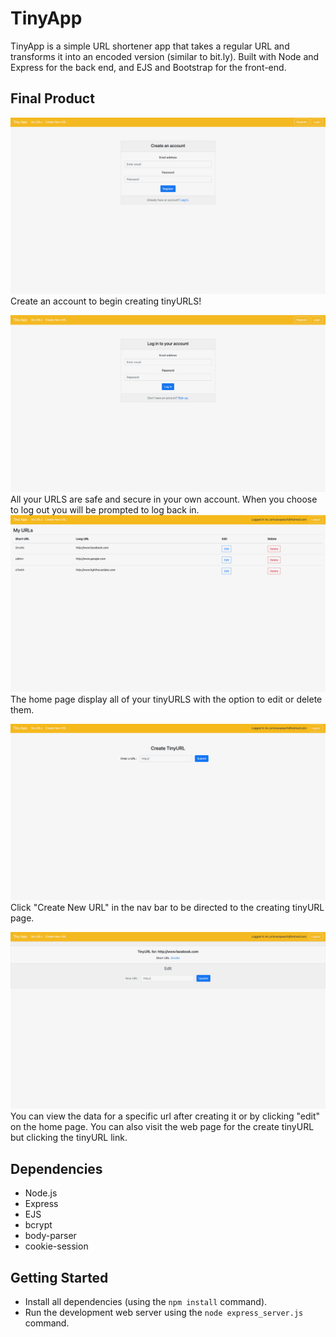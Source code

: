 <!-- screenshots- The main ( /urls ) page should be one of them -->
<!-- img file names -urls-page.png  -->

# TinyApp

TinyApp is a simple URL shortener app that takes a regular URL and transforms it into an encoded version (similar to bit.ly).
Built with Node and Express for the back end, and EJS and Bootstrap for the front-end.

## Final Product

!["screenshot of URLS page"](./docs/urls_register.jpeg)
Create an account to begin creating tinyURLS!

!["screenshot of login page"](./docs/urls_login.jpeg)
All your URLS are safe and secure in your own account. When you choose to log out you will be prompted to log back in.
!["screenshot of home page"](./docs/urls_index.jpeg)
The home page display all of your tinyURLS with the option to edit or delete them.

!["screenshot of create new url page"](./docs/urls_new.jpeg)
Click "Create New URL" in the nav bar to be directed to the creating tinyURL page.

!["screenshot of selected url page"](./docs/urls_show.jpeg)
You can view the data for a specific url after creating it or by clicking "edit" on the home page. You can also visit the web page for the create tinyURL but clicking the tinyURL link.

## Dependencies

- Node.js
- Express
- EJS
- bcrypt
- body-parser
- cookie-session

## Getting Started

- Install all dependencies (using the `npm install` command).
- Run the development web server using the `node express_server.js` command.
